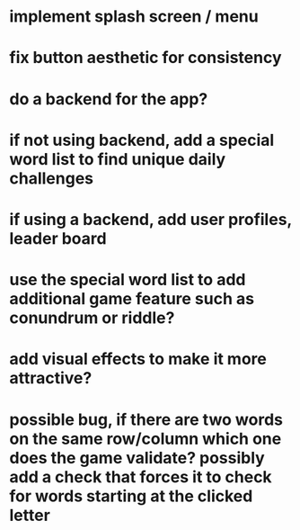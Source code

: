 # implement splash screen / menu
# fix button aesthetic for consistency
# do a backend for the app?
# if not using backend, add a special word list to find unique daily challenges
# if using a backend, add user profiles, leader board
# use the special word list to add additional game feature such as conundrum or riddle?
# add visual effects to make it more attractive?

# possible bug, if there are two words on the same row/column which one does the game validate? possibly add a check that forces it to check for words starting at the clicked letter